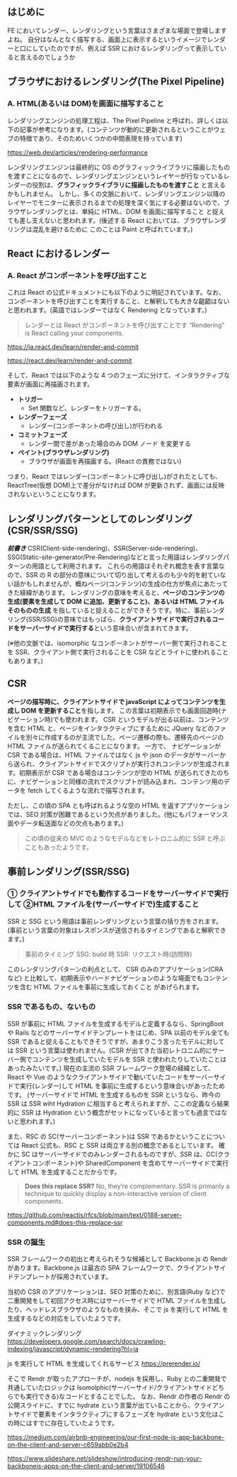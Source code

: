 ## はじめに

FE においてレンダー、レンダリングという言葉はさまざまな場面で登場しますよね。
自分はなんとなく描写する、画面上に表示するというイメージでレンダーと口にしていたのですが、例えば SSR におけるレンダリングって表示していると言えるのでしょうか

## ブラウザにおけるレンダリング(The Pixel Pipeline)

### A. HTML(あるいは DOM)を画面に描写すること

レンダリングエンジンの処理工程は、The Pixel Pipeline と呼ばれ、詳しくは以下の記事が参考になります。(コンテンツが動的に更新されるということがウェブの特徴であり、そのためいくつかの中間表現を持っています)

https://web.dev/articles/rendering-performance

レンダリングエンジンは最終的に OS のグラフィックライブラリに描画したものを渡すことになるので、レンダリングエンジンというレイヤーが行なっているレンダーの役割は、**グラフィックライブラリに描画したものを渡すこと** と言えるかもしれません。
しかし、多くの文脈において、レンダリングエンジン以降のレイヤーでモニターに表示されるまでの処理を深く気にする必要はないので、ブラウザレンダリングとは、単純に HTML、DOM を画面に描写すること と捉えても差し支えないと思われます。(後述する React においては、ブラウザレンダリングは混乱を避けるために このことは Paint と呼ばれています。)

## React におけるレンダー

### A. React がコンポーネントを呼び出すこと

これは React の公式ドキュメントにも以下のように明記されています。なお、コンポーネントを呼び出すことを実行すること、と解釈しても大きな齟齬はないと思われます。(英語ではレンダーではなく Rendering となっています。)

> レンダーとは React がコンポーネントを呼び出すことです
> “Rendering” is React calling your components.

https://ja.react.dev/learn/render-and-commit

https://react.dev/learn/render-and-commit

そして、React では以下のような 4 つのフェーズに分けて、インタラクティブな要素が画面に再描画されます。

- **トリガー**
  - Set 関数など、レンダーをトリガーする。
- **レンダーフェーズ**
  - レンダー(コンポーネントの呼び出し)が行われる
- **コミットフェーズ**
  - レンダー間で差があった場合のみ DOM ノード を変更する
- **ペイント(ブラウザレンダリング)**
  - ブラウザが画面を再描画する。(React の責務ではない)

つまり、React ではレンダー(コンポーネントに呼び出し)がされたとしても、ReactTree(仮想 DOM)上で差分がなければ DOM が更新されず、画面には反映されないということになります。

## レンダリングパターンとしてのレンダリング(CSR/SSR/SSG)

**_前書き_**
CSR(Client-side-rendering)、SSR(Server-side-rendering)、SSG(Static-site-generator/Pre-Rendering)などと言った用語はレンダリングパターンの用語として利用されます。
これらの用語はそれぞれ概念を表す言葉なので、SSR の R の部分の意味について切り出して考えるのも少々的を射ていない話かもしれませんが、概ねページ(コンテンツ)の生成の仕方が焦点にあたってきた経緯があります。
レンダリングの意味を考えると、**ページのコンテンツの生成(要素を生成して DOM に追加、更新すること)、あるいは HTML ファイルそのものの生成** を指していると捉えることができそうです。特に、事前レンダリング(SSR/SSG)の意味ではもっぱら、**クライアントサイドで実行されるコードをサーバーサイドで実行する**という意味合いが含まれてきます。

(※他の文脈では、isomorphic なコンポーネントがサーバー側で実行されることを SSR、クライアント側で実行されることを CSR などとライトに使われることもあります。)

## CSR

**ページの描写時に、クライアントサイドで javaScript によってコンテンツを生成し DOM を更新すること**を指します。
この言葉は初期表示でも画面回遊時(ナビゲーション時)でも使われます。
CSR というモデルが出る以前は、コンテンツを含む HTML と、ページをインタラクティブにするために JQuery などのファイルを別々に作成するのが主流でした。ページ遷移の際も、遷移先のページの HTML ファイルが送られてくることになります。
一方で、 ナビゲーションが CSR である場合は、HTML ファイルではなく js や json のデータがサーバーから送られ、クライアントサイドでスクリプトが実行されコンテンツが生成されます。初期表示が CSR である場合はコンテンツが空の HTML が送られてきたのちに、ナビゲーションと同様の流れでスクリプトが読み込まれ、コンテンツ用のデータを fetch してくるような流れで描写されます。

ただし、この頃の SPA とも呼ばれるような空の HTML を返すアプリケーションでは、SEO 対策が困難であるという欠点がありました。(他にもパフォーマンス面やデータ転送面などの欠点もあります。)

> この頃の従来の MVC のようなモデルなどをレトロニム的に SSR と呼ぶこともあったようです。

## 事前レンダリング(SSR/SSG)

### ① クライアントサイドでも動作するコードをサーバーサイドで実行して ②HTML ファイルを(サーバーサイドで)生成すること

SSR と SSG という用語は事前レンダリングという言葉の括り方をされます。(事前という言葉の対象はレスポンスが送信されるタイミングであると解釈できます。)

> 事前のタイミング
> SSG: build 時
> SSR: リクエスト時(訪問時)

このレンダリングパターンの利点として、 CSR のみのアプリケーション(CRA など) と比較して、初期表示やハードナビゲーションのような場面でもコンテンツを含む HTML ファイルを事前に生成しておくこと があげられます。

### SSR であるもの、ないもの

SSR が事前に HTML ファイルを生成するモデルと定義するなら、SpringBoot や Rails などのサーバーサイドテンプレートをはじめ、SPA 以前のモデル全ても SSR であると捉えることもできそうですが、あまりこう言ったモデルに対しては SSR という言葉は使われません。(CSR が出てきた当初レトロニム的にサーバー側でコンテンツを生成していたモデルを SSR と使われたりしていたことはあったみたいです。)
現在の主流の SSR フレームワーク登場の経緯として、React や Vue のようなクライアントサイドで動いていたコードをサーバーサイドで実行(レンダー)して HTML を事前に生成するという意味合いがあったためです。
(サーバーサイドで HTML を生成するものを SSR というなら、昨今の SSR は SSR wiht Hydration に相当すると考えられますが、ここの定義なら結果的に SSR は Hydration という概念がセットになっていると言っても過言ではないと思われます。)

また、RSC の SC(サーバーコンポーネント)は SSR であるかということについては React 公式も、RSC と SSR は両立する別の概念であるとしています。
確かに SC はサーバーサイドでのみレンダーされるものですが、SSR は、CC(クライアントコンポーネント)や SharedComponent を含めてサーバーサイドで実行して HTML を生成することだからです。

> **Does this replace SSR?**
> No, they’re complementary. SSR is primarily a technique to quickly display a non-interactive version of client components.

https://github.com/reactjs/rfcs/blob/main/text/0188-server-components.md#does-this-replace-ssr

### SSR の誕生

SSR フレームワークの初出と考えられそうな候補として Backbone.js の Rendr があります。Backbone.js は最古の SPA フレームワークで、クライアントサイドテンプレートが採用されています。

当初の CSR のアプリケーションは、SEO 対策のために、別言語(Ruby など)で二重開発をして初回アクセス時にはサーバーサイドで HTML ファイルを生成したり、ヘッドレスブラウザのようなものを挟み、そこで js を実行して HTML を生成するなどの対応をしていたようです。

ダイナミックレンダリング
https://developers.google.com/search/docs/crawling-indexing/javascript/dynamic-rendering?hl=ja

js を実行して HTML を生成してくれるサービス
https://prerender.io/

そこで Rendr が取ったアプローチが、nodejs を採用し、Ruby との二重開発で共通していたロジックは Isomolphic(サーバーサイド/クライアントサイドどちらでも実行できる)なコードとすることでした。
なお、Rendr の作者の Rendr の公開スライドに、すでに hydrate という言葉が出ていることから、クライアントサイドで要素をインタラクティブにするフェーズを hydrate という文化はこの時にはすでに存在していたようです。

https://medium.com/airbnb-engineering/our-first-node-js-app-backbone-on-the-client-and-server-c659abb0e2b4

https://www.slideshare.net/slideshow/introducing-rendr-run-your-backbonejs-apps-on-the-client-and-server/19106546
